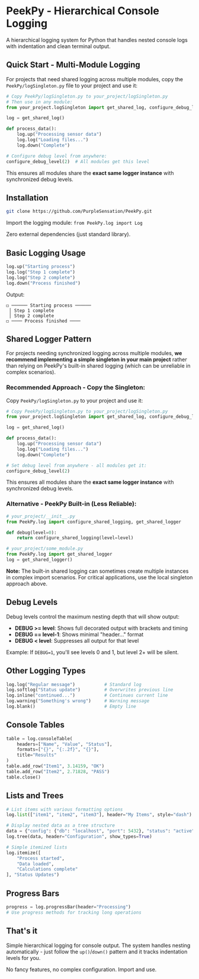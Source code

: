 # PeekPy - Hierarchical Console Logging

A hierarchical logging system for Python that handles nested console logs with indentation and clean terminal output.

## Quick Start - Multi-Module Logging

For projects that need shared logging across multiple modules, copy the `PeekPy/logSingleton.py` file to your project and use it:

```python
# Copy PeekPy/logSingleton.py to your_project/logSingleton.py
# Then use in any module:
from your_project.logSingleton import get_shared_log, configure_debug_level

log = get_shared_log()

def process_data():
    log.up("Processing sensor data")
    log.log("Loading files...")
    log.down("Complete")

# Configure debug level from anywhere:
configure_debug_level(2)  # All modules get this level
```

This ensures all modules share the **exact same logger instance** with synchronized debug levels.

## Installation

```bash
git clone https://github.com/PurpleSensation/PeekPy.git
```

Import the logging module: `from PeekPy.log import Log`

Zero external dependencies (just standard library).

## Basic Logging Usage

```python
log.up("Starting process")
log.log("Step 1 complete")
log.log("Step 2 complete") 
log.down("Process finished")
```

Output:
```
◻ ────── Starting process ──────
 │ Step 1 complete
 │ Step 2 complete
◻ ──── Process finished ────
```

## Shared Logger Pattern

For projects needing synchronized logging across multiple modules, **we recommend implementing a simple singleton in your main project** rather than relying on PeekPy's built-in shared logging (which can be unreliable in complex scenarios).

### Recommended Approach - Copy the Singleton:

Copy `PeekPy/logSingleton.py` to your project and use it:

```python
# Copy PeekPy/logSingleton.py to your_project/logSingleton.py
from your_project.logSingleton import get_shared_log, configure_debug_level

log = get_shared_log()

def process_data():
    log.up("Processing sensor data")
    log.log("Loading files...")
    log.down("Complete")

# Set debug level from anywhere - all modules get it:
configure_debug_level(2)
```

This ensures all modules share the **exact same logger instance** with synchronized debug levels.

### Alternative - PeekPy Built-in (Less Reliable):

```python
# your_project/__init__.py
from PeekPy.log import configure_shared_logging, get_shared_logger

def debug(level=0):
    return configure_shared_logging(level=level)

# your_project/some_module.py
from PeekPy.log import get_shared_logger
log = get_shared_logger()
```

**Note:** The built-in shared logging can sometimes create multiple instances in complex import scenarios. For critical applications, use the local singleton approach above.

## Debug Levels

Debug levels control the maximum nesting depth that will show output:
- **DEBUG >= level**: Shows full decorated output with brackets and timing
- **DEBUG == level-1**: Shows minimal "header..." format  
- **DEBUG < level**: Suppresses all output for that level

Example: If `DEBUG=1`, you'll see levels 0 and 1, but level 2+ will be silent.

## Other Logging Types

```python
log.log("Regular message")           # Standard log
log.softlog("Status update")         # Overwrites previous line
log.inline("continued...")           # Continues current line
log.warning("Something's wrong")     # Warning message
log.blank()                          # Empty line
```

## Console Tables

```python
table = log.consoleTable(
    headers=["Name", "Value", "Status"], 
    formats=["{}", "{:.2f}", "{}"],
    title="Results"
)
table.add_row("Item1", 3.14159, "OK")
table.add_row("Item2", 2.71828, "PASS") 
table.close()
```

## Lists and Trees

```python
# List items with various formatting options
log.list(["item1", "item2", "item3"], header="My Items", style="dash")

# Display nested data as a tree structure  
data = {"config": {"db": "localhost", "port": 5432}, "status": "active"}
log.tree(data, header="Configuration", show_types=True)

# Simple itemized lists
log.itemize([
    "Process started",
    "Data loaded", 
    "Calculations complete"
], "Status Updates")
```

## Progress Bars

```python
progress = log.progressBar(header="Processing")
# Use progress methods for tracking long operations
```

## That's it

Simple hierarchical logging for console output. The system handles nesting automatically - just follow the `up()`/`down()` pattern and it tracks indentation levels for you.

No fancy features, no complex configuration. Import and use.
